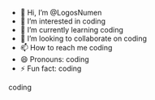 - 👋 Hi, I’m @LogosNumen
- 👀 I’m interested in coding
- 🌱 I’m currently learning coding
- 💞️ I’m looking to collaborate on coding
- 📫 How to reach me coding
- 😄 Pronouns: coding
- ⚡ Fun fact: coding

<!---
LogosNumen/LogosNumen is a ✨ special ✨ repository because its `README.md` (this file) appears on your GitHub profile.
You can click the Preview link to take a look at your changes.
--->
coding
